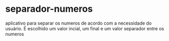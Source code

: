 # separador-numeros
aplicativo para separar os numeros de acordo com a necessidade do usuário. É escolhido um valor incial, um final e um valor separador entre os numeros 
